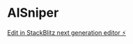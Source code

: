 # AISniper

[Edit in StackBlitz next generation editor ⚡️](https://stackblitz.com/~/github.com/TabLevitas123/AISniper)